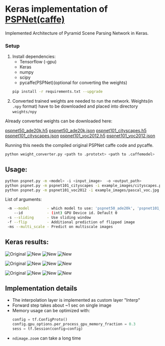 # Keras implementation of [PSPNet(caffe)](https://github.com/hszhao/PSPNet)

Implemented Architecture of Pyramid Scene Parsing Network in Keras.

### Setup
1. Install dependencies:
    * Tensorflow (-gpu)
    * Keras
    * numpy
    * scipy
    * pycaffe(PSPNet)(optional for converting the weights) 
    ```bash
    pip install -r requirements.txt --upgrade
    ```
2. Converted trained weights are needed to run the network.
Weights(in ```.npy``` format) have to be downloaded and placed into directory ``` weights/npy ```


Already converted weights can be downloaded here:

[pspnet50_ade20k.h5](https://www.dropbox.com/s/0uxn14y26jcui4v/pspnet50_ade20k.h5?dl=1)
[pspnet50_ade20k.json](https://www.dropbox.com/s/v41lvku2lx7lh6m/pspnet50_ade20k.json?dl=1)
[pspnet101_cityscapes.h5](https://www.dropbox.com/s/c17g94n946tpalb/pspnet101_cityscapes.h5?dl=1)
[pspnet101_cityscapes.json](https://www.dropbox.com/s/fswowe8e3o14tdm/pspnet101_cityscapes.json?dl=1)
[pspnet101_voc2012.h5](https://www.dropbox.com/s/uvqj2cjo4b9c5wg/pspnet101_voc2012.h5?dl=1)
[pspnet101_voc2012.json](https://www.dropbox.com/s/rr5taqu19f5fuzy/pspnet101_voc2012.json?dl=1)

Running this needs the compiled original PSPNet caffe code and pycaffe.

```bash
python weight_converter.py <path to .prototxt> <path to .caffemodel>
```

## Usage:

```bash
python pspnet.py -m <model> -i <input_image>  -o <output_path>
python pspnet.py -m pspnet101_cityscapes -i example_images/cityscapes.png -o example_results/cityscapes.jpg
python pspnet.py -m pspnet101_voc2012 -i example_images/pascal_voc.jpg -o example_results/pascal_voc.jpg
```
List of arguments:
```bash
 -m --model        - which model to use: 'pspnet50_ade20k', 'pspnet101_cityscapes', 'pspnet101_voc2012'
    --id           - (int) GPU Device id. Default 0
 -s --sliding      - Use sliding window
 -f --flip         - Additional prediction of flipped image
 -ms --multi_scale - Predict on multiscale images
```
## Keras results:
![Original](example_images/ade20k.jpg)
![New](example_results/ade20k_seg.jpg)
![New](example_results/ade20k_seg_blended.jpg)
![New](example_results/ade20k_probs.jpg)

![Original](example_images/cityscapes.png)
![New](example_results/cityscapes_seg.jpg)
![New](example_results/cityscapes_seg_blended.jpg)
![New](example_results/cityscapes_probs.jpg)

![Original](example_images/pascal_voc.jpg)
![New](example_results/pascal_voc_seg.jpg)
![New](example_results/pascal_voc_seg_blended.jpg)
![New](example_results/pascal_voc_probs.jpg)


## Implementation details
* The interpolation layer is implemented as custom layer "Interp"
* Forward step takes about ~1 sec on single image
* Memory usage can be optimized with:
    ```python
    config = tf.ConfigProto()
    config.gpu_options.per_process_gpu_memory_fraction = 0.3 
    sess = tf.Session(config=config)
    ```
* ```ndimage.zoom``` can take a long time





